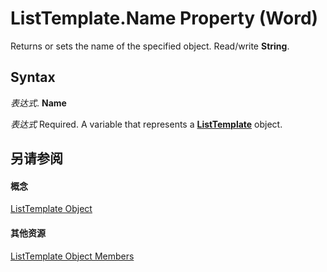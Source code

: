 
# ListTemplate.Name Property (Word)

Returns or sets the name of the specified object. Read/write  **String**.


## Syntax

 _表达式_. **Name**

 _表达式_ Required. A variable that represents a **[ListTemplate](d5e339f7-5798-305b-a6b0-6b572d9112f4.md)** object.


## 另请参阅


#### 概念


[ListTemplate Object](d5e339f7-5798-305b-a6b0-6b572d9112f4.md)
#### 其他资源


[ListTemplate Object Members](http://msdn.microsoft.com/library/d084eb01-aeeb-259b-91c5-5268fe0395c9%28Office.15%29.aspx)